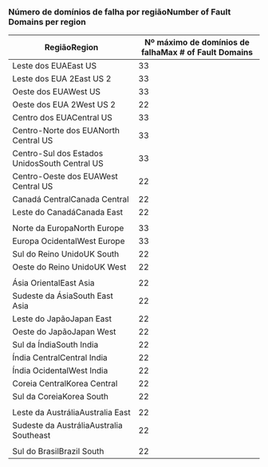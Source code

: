 ### <a name="number-of-fault-domains-per-region"></a><span data-ttu-id="228c7-101">Número de domínios de falha por região</span><span class="sxs-lookup"><span data-stu-id="228c7-101">Number of Fault Domains per region</span></span>

| <span data-ttu-id="228c7-102">Região</span><span class="sxs-lookup"><span data-stu-id="228c7-102">Region</span></span>              | <span data-ttu-id="228c7-103">Nº máximo de domínios de falha</span><span class="sxs-lookup"><span data-stu-id="228c7-103">Max # of Fault Domains</span></span>  |
|---------------------|-------------------------|
| <span data-ttu-id="228c7-104">Leste dos EUA</span><span class="sxs-lookup"><span data-stu-id="228c7-104">East US</span></span>             | <span data-ttu-id="228c7-105">3</span><span class="sxs-lookup"><span data-stu-id="228c7-105">3</span></span>                       |
| <span data-ttu-id="228c7-106">Leste dos EUA 2</span><span class="sxs-lookup"><span data-stu-id="228c7-106">East US 2</span></span>           | <span data-ttu-id="228c7-107">3</span><span class="sxs-lookup"><span data-stu-id="228c7-107">3</span></span>                       |
| <span data-ttu-id="228c7-108">Oeste dos EUA</span><span class="sxs-lookup"><span data-stu-id="228c7-108">West US</span></span>             | <span data-ttu-id="228c7-109">3</span><span class="sxs-lookup"><span data-stu-id="228c7-109">3</span></span>                       |
| <span data-ttu-id="228c7-110">Oeste dos EUA 2</span><span class="sxs-lookup"><span data-stu-id="228c7-110">West US 2</span></span>           | <span data-ttu-id="228c7-111">2</span><span class="sxs-lookup"><span data-stu-id="228c7-111">2</span></span>                       |
| <span data-ttu-id="228c7-112">Centro dos EUA</span><span class="sxs-lookup"><span data-stu-id="228c7-112">Central US</span></span>          | <span data-ttu-id="228c7-113">3</span><span class="sxs-lookup"><span data-stu-id="228c7-113">3</span></span>                       |
| <span data-ttu-id="228c7-114">Centro-Norte dos EUA</span><span class="sxs-lookup"><span data-stu-id="228c7-114">North Central US</span></span>    | <span data-ttu-id="228c7-115">3</span><span class="sxs-lookup"><span data-stu-id="228c7-115">3</span></span>                       |
| <span data-ttu-id="228c7-116">Centro-Sul dos Estados Unidos</span><span class="sxs-lookup"><span data-stu-id="228c7-116">South Central US</span></span>    | <span data-ttu-id="228c7-117">3</span><span class="sxs-lookup"><span data-stu-id="228c7-117">3</span></span>                       |
| <span data-ttu-id="228c7-118">Centro-Oeste dos EUA</span><span class="sxs-lookup"><span data-stu-id="228c7-118">West Central US</span></span>     | <span data-ttu-id="228c7-119">2</span><span class="sxs-lookup"><span data-stu-id="228c7-119">2</span></span>                       |
| <span data-ttu-id="228c7-120">Canadá Central</span><span class="sxs-lookup"><span data-stu-id="228c7-120">Canada Central</span></span>      | <span data-ttu-id="228c7-121">2</span><span class="sxs-lookup"><span data-stu-id="228c7-121">2</span></span>                       |
| <span data-ttu-id="228c7-122">Leste do Canadá</span><span class="sxs-lookup"><span data-stu-id="228c7-122">Canada East</span></span>         | <span data-ttu-id="228c7-123">2</span><span class="sxs-lookup"><span data-stu-id="228c7-123">2</span></span>                       |
|                     |                         |
| <span data-ttu-id="228c7-124">Norte da Europa</span><span class="sxs-lookup"><span data-stu-id="228c7-124">North Europe</span></span>        | <span data-ttu-id="228c7-125">3</span><span class="sxs-lookup"><span data-stu-id="228c7-125">3</span></span>                       |
| <span data-ttu-id="228c7-126">Europa Ocidental</span><span class="sxs-lookup"><span data-stu-id="228c7-126">West Europe</span></span>         | <span data-ttu-id="228c7-127">3</span><span class="sxs-lookup"><span data-stu-id="228c7-127">3</span></span>                       |
| <span data-ttu-id="228c7-128">Sul do Reino Unido</span><span class="sxs-lookup"><span data-stu-id="228c7-128">UK South</span></span>            | <span data-ttu-id="228c7-129">2</span><span class="sxs-lookup"><span data-stu-id="228c7-129">2</span></span>                       |
| <span data-ttu-id="228c7-130">Oeste do Reino Unido</span><span class="sxs-lookup"><span data-stu-id="228c7-130">UK West</span></span>             | <span data-ttu-id="228c7-131">2</span><span class="sxs-lookup"><span data-stu-id="228c7-131">2</span></span>                       |
|                     |                         |
| <span data-ttu-id="228c7-132">Ásia Oriental</span><span class="sxs-lookup"><span data-stu-id="228c7-132">East Asia</span></span>           | <span data-ttu-id="228c7-133">2</span><span class="sxs-lookup"><span data-stu-id="228c7-133">2</span></span>                       |
| <span data-ttu-id="228c7-134">Sudeste da Ásia</span><span class="sxs-lookup"><span data-stu-id="228c7-134">South East Asia</span></span>     | <span data-ttu-id="228c7-135">2</span><span class="sxs-lookup"><span data-stu-id="228c7-135">2</span></span>                       |
| <span data-ttu-id="228c7-136">Leste do Japão</span><span class="sxs-lookup"><span data-stu-id="228c7-136">Japan East</span></span>          | <span data-ttu-id="228c7-137">2</span><span class="sxs-lookup"><span data-stu-id="228c7-137">2</span></span>                       |
| <span data-ttu-id="228c7-138">Oeste do Japão</span><span class="sxs-lookup"><span data-stu-id="228c7-138">Japan West</span></span>          | <span data-ttu-id="228c7-139">2</span><span class="sxs-lookup"><span data-stu-id="228c7-139">2</span></span>                       |
| <span data-ttu-id="228c7-140">Sul da Índia</span><span class="sxs-lookup"><span data-stu-id="228c7-140">South India</span></span>         | <span data-ttu-id="228c7-141">2</span><span class="sxs-lookup"><span data-stu-id="228c7-141">2</span></span>                       |
| <span data-ttu-id="228c7-142">Índia Central</span><span class="sxs-lookup"><span data-stu-id="228c7-142">Central India</span></span>       | <span data-ttu-id="228c7-143">2</span><span class="sxs-lookup"><span data-stu-id="228c7-143">2</span></span>                       |
| <span data-ttu-id="228c7-144">Índia Ocidental</span><span class="sxs-lookup"><span data-stu-id="228c7-144">West India</span></span>          | <span data-ttu-id="228c7-145">2</span><span class="sxs-lookup"><span data-stu-id="228c7-145">2</span></span>                       |
| <span data-ttu-id="228c7-146">Coreia Central</span><span class="sxs-lookup"><span data-stu-id="228c7-146">Korea Central</span></span>       | <span data-ttu-id="228c7-147">2</span><span class="sxs-lookup"><span data-stu-id="228c7-147">2</span></span>                       |
| <span data-ttu-id="228c7-148">Sul da Coreia</span><span class="sxs-lookup"><span data-stu-id="228c7-148">Korea South</span></span>         | <span data-ttu-id="228c7-149">2</span><span class="sxs-lookup"><span data-stu-id="228c7-149">2</span></span>                       |
|                     |                         |
| <span data-ttu-id="228c7-150">Leste da Austrália</span><span class="sxs-lookup"><span data-stu-id="228c7-150">Australia East</span></span>      | <span data-ttu-id="228c7-151">2</span><span class="sxs-lookup"><span data-stu-id="228c7-151">2</span></span>                       |
| <span data-ttu-id="228c7-152">Sudeste da Austrália</span><span class="sxs-lookup"><span data-stu-id="228c7-152">Australia Southeast</span></span> | <span data-ttu-id="228c7-153">2</span><span class="sxs-lookup"><span data-stu-id="228c7-153">2</span></span>                       |
|                     |                         |
| <span data-ttu-id="228c7-154">Sul do Brasil</span><span class="sxs-lookup"><span data-stu-id="228c7-154">Brazil South</span></span>        | <span data-ttu-id="228c7-155">2</span><span class="sxs-lookup"><span data-stu-id="228c7-155">2</span></span>                       |